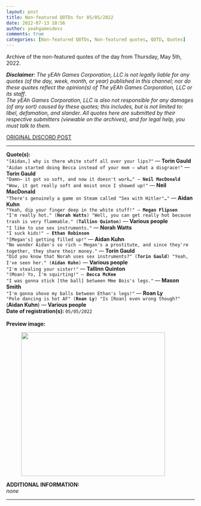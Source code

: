 ```yaml
---
layout: post
title: Non-featured QOTDs for 05/05/2022
date: 2022-07-13 10:56
author: yeahgamesdevs
comments: true
categories: [Non-featured QOTDs, Non-featured quotes, QOTD, Quotes]
---
```

<!-- wp:paragraph -->
<p>Archive of the non-featured quotes of the day from Thursday, May 5th, 2022. </p>
<!-- /wp:paragraph -->

<!-- wp:paragraph -->
<p><em><strong>Disclaimer</strong>: The yEAh Games Corporation, LLC is not legally liable for any quotes (of the day, week, month, or year) published in this channel; nor do these quotes reflect the opinion(s) of The yEAh Games Corporation, LLC or its staff</em>.<br><em>The yEAh Games Corporation, LLC is also not responsible for any damages (of any sort) caused by these quotes; this includes, but is not limited to: libel, defamation, and slander. All quotes here are submitted by their respective submitters (viewable on the archives), and for legal help, you must talk to them.</em><br><a href="https://cdn.discordapp.com/attachments/958100064079839303/964566123628609628/unknown.png"></a></p>
<!-- /wp:paragraph -->

<!-- wp:buttons {"layout":{"type":"flex","justifyContent":"left"}} -->
<div class="wp-block-buttons"><!-- wp:button {"textColor":"vivid-cyan-blue","align":"center","style":{"border":{"radius":"18px"}},"className":"is-style-fill"} -->
<div class="wp-block-button aligncenter is-style-fill"><a class="wp-block-button__link has-vivid-cyan-blue-color has-text-color wp-element-button" href="https://discord.com/channels/887052880782176266/958100064079839303/971155899672588429" style="border-radius:18px;">ORIGINAL DISCORD POST</a></div>
<!-- /wp:button --></div>
<!-- /wp:buttons -->

<!-- wp:separator {"align":"center","className":"is-style-wide"} -->
<hr class="wp-block-separator aligncenter has-alpha-channel-opacity is-style-wide" />
<!-- /wp:separator -->

<!-- wp:paragraph -->
<p><strong>Quote(s): </strong><br><code>"[Aidan,] why is there white stuff all over your lips?"</code> — <strong>Torin Gauld</strong><br><code>"Aidan started doing Becca instead of your mom — what a disgrace!"</code> — <strong>Torin Gauld</strong><br><code>"Damn— it got so soft, and now it doesn't work…" — <strong>Neil MacDonald</strong><br>"Wow, it got really soft and moist once I showed up!"</code> — <strong>Neil MacDonald</strong><br><code>"There's genuinely a game on Steam called "Sex with Hitler"…"</code> — <strong>Aidan Kuhn</strong><br><code>"Yeah, dip your finger deep in the white stuff!" — <strong>Megan Flipsen</strong><br>"I'm really hot." (<strong>Norah Watts</strong>) "Well, you can get really hot because trash is very flammable." (<strong>Tallinn Quinton</strong>)</code> — <strong>Various people</strong><br><code>"I like to use sex instruments."</code> — <strong>Norah Watts</strong><br><code>"I suck kids!" — <strong>Ethan Robinson</strong><br>"[Megan's] getting filled up!"</code> — <strong>Aidan Kuhn</strong><br><code>"No wonder Aidan's so rich — Megan's a prostitute, and since they're together, they share their money."</code> — <strong>Torin Gauld</strong><br><code>"Did you know that Norah uses sex instruments?" (<strong>Torin Gauld</strong>) "Yeah, I've seen her." (<strong>Aidan Kuhn</strong>)</code> — <strong>Various people</strong><br><code>"I'm stealing your sister!"</code> — <strong>Tallinn Quinton</strong><br><code>"(Moan) Yo, I'm squirting!" — <strong>Becca McKee</strong><br>"I was gonna stick [the ball] between Mme Bois's legs."</code> — <strong>Mason Smith</strong><br><code>"I'm gonna shove my balls between Ethan's legs!"</code> — <strong>Roan Ly</strong><br><code>"Pole dancing is hot AF" (<strong>Roan Ly</strong>) "Is [Roan] even wrong though?"</code> (<strong>Aidan Kuhn</strong>) — <strong>Various people</strong><br><strong>Date of registration(s): </strong><code>05/05/2022</code> <code><br></code><br><strong>Preview image:</strong></p>
<!-- /wp:paragraph -->

<!-- wp:image {"id":873,"width":384,"height":384,"sizeSlug":"large","linkDestination":"none"} -->
<figure class="wp-block-image size-large is-resized"><img src="https://yeaharchives.files.wordpress.com/2022/07/image-47.png?w=892" alt="" class="wp-image-873" width="384" height="384" /></figure>
<!-- /wp:image -->

<!-- wp:paragraph -->
<p><strong>ADDITIONAL INFORMATION:</strong><br><em>none</em></p>
<!-- /wp:paragraph -->

<!-- wp:separator {"className":"is-style-wide"} -->
<hr class="wp-block-separator has-alpha-channel-opacity is-style-wide" />
<!-- /wp:separator -->

